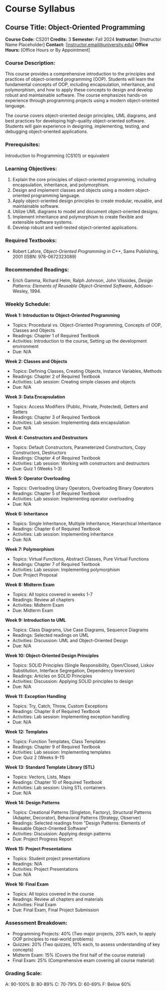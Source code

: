 # Course Syllabus
## Course Title: Object-Oriented Programming
**Course Code:** CS201
**Credits:** 3
**Semester:** Fall 2024
**Instructor:** [Instructor Name Placeholder]
**Contact:** [instructor.email@university.edu]
**Office Hours:** [Office Hours or By Appointment]

### Course Description:
This course provides a comprehensive introduction to the principles and practices of object-oriented programming (OOP). Students will learn the fundamental concepts of OOP, including encapsulation, inheritance, and polymorphism, and how to apply these concepts to design and develop robust and maintainable software. The course emphasizes hands-on experience through programming projects using a modern object-oriented language.

The course covers object-oriented design principles, UML diagrams, and best practices for developing high-quality object-oriented software. Students will gain experience in designing, implementing, testing, and debugging object-oriented applications.

### Prerequisites:
Introduction to Programming (CS101) or equivalent

### Learning Objectives:
1.  Explain the core principles of object-oriented programming, including encapsulation, inheritance, and polymorphism.
2.  Design and implement classes and objects using a modern object-oriented programming language.
3.  Apply object-oriented design principles to create modular, reusable, and maintainable software.
4.  Utilize UML diagrams to model and document object-oriented designs.
5.  Implement inheritance and polymorphism to create flexible and extensible software systems.
6.  Develop robust and well-tested object-oriented applications.

### Required Textbooks:
-   Robert Lafore, *Object-Oriented Programming in C++*, Sams Publishing, 2001 (ISBN: 978-0672323089)

### Recommended Readings:
- Erich Gamma, Richard Helm, Ralph Johnson, John Vlissides, *Design Patterns: Elements of Reusable Object-Oriented Software*, Addison-Wesley, 1994.

### Weekly Schedule:
**Week 1: Introduction to Object-Oriented Programming**
-   Topics: Procedural vs. Object-Oriented Programming, Concepts of OOP, Classes and Objects
-   Readings: Chapter 1 of Required Textbook
-   Activities: Introduction to the course, Setting up the development environment
-   Due: N/A

**Week 2: Classes and Objects**
-   Topics: Defining Classes, Creating Objects, Instance Variables, Methods
-   Readings: Chapter 2 of Required Textbook
-   Activities: Lab session: Creating simple classes and objects
-   Due: N/A

**Week 3: Data Encapsulation**
-   Topics: Access Modifiers (Public, Private, Protected), Getters and Setters
-   Readings: Chapter 3 of Required Textbook
-   Activities: Lab session: Implementing data encapsulation
-   Due: N/A

**Week 4: Constructors and Destructors**
-   Topics: Default Constructors, Parameterized Constructors, Copy Constructors, Destructors
-   Readings: Chapter 4 of Required Textbook
-   Activities: Lab session: Working with constructors and destructors
-   Due: Quiz 1 (Weeks 1-3)

**Week 5: Operator Overloading**
-   Topics: Overloading Unary Operators, Overloading Binary Operators
-   Readings: Chapter 5 of Required Textbook
-   Activities: Lab session: Implementing operator overloading
-   Due: N/A

**Week 6: Inheritance**
-   Topics: Single Inheritance, Multiple Inheritance, Hierarchical Inheritance
-   Readings: Chapter 6 of Required Textbook
-   Activities: Lab session: Implementing inheritance
-   Due: N/A

**Week 7: Polymorphism**
-   Topics: Virtual Functions, Abstract Classes, Pure Virtual Functions
-   Readings: Chapter 7 of Required Textbook
-   Activities: Lab session: Implementing polymorphism
-   Due: Project Proposal

**Week 8: Midterm Exam**
-   Topics: All topics covered in weeks 1-7
-   Readings: Review all chapters
-   Activities: Midterm Exam
-   Due: Midterm Exam

**Week 9: Introduction to UML**
-   Topics: Class Diagrams, Use Case Diagrams, Sequence Diagrams
-   Readings: Selected readings on UML
-   Activities: Discussion: UML and Object-Oriented Design
-   Due: N/A

**Week 10: Object-Oriented Design Principles**
-   Topics: SOLID Principles (Single Responsibility, Open/Closed, Liskov Substitution, Interface Segregation, Dependency Inversion)
-   Readings: Articles on SOLID Principles
-   Activities: Discussion: Applying SOLID principles to design
-   Due: N/A

**Week 11: Exception Handling**
-   Topics: Try, Catch, Throw, Custom Exceptions
-   Readings: Chapter 8 of Required Textbook
-   Activities: Lab session: Implementing exception handling
-   Due: N/A

**Week 12: Templates**
-   Topics: Function Templates, Class Templates
-   Readings: Chapter 9 of Required Textbook
-   Activities: Lab session: Implementing templates
-   Due: Quiz 2 (Weeks 9-11)

**Week 13: Standard Template Library (STL)**
-   Topics: Vectors, Lists, Maps
-   Readings: Chapter 10 of Required Textbook
-   Activities: Lab session: Using STL containers
-   Due: N/A

**Week 14: Design Patterns**
-   Topics: Creational Patterns (Singleton, Factory), Structural Patterns (Adapter, Decorator), Behavioral Patterns (Strategy, Observer)
-   Readings: Selected readings from "Design Patterns: Elements of Reusable Object-Oriented Software"
-   Activities: Discussion: Applying design patterns
-   Due: Project Progress Report

**Week 15: Project Presentations**
-   Topics: Student project presentations
-   Readings: N/A
-   Activities: Project Presentations
-   Due: N/A

**Week 16: Final Exam**
-   Topics: All topics covered in the course
-   Readings: Review all chapters and materials
-   Activities: Final Exam
-   Due: Final Exam, Final Project Submission

### Assessment Breakdown:
-   Programming Projects: 40% (Two major projects, 20% each, to apply OOP principles to real-world problems)
-   Quizzes: 20% (Two quizzes, 10% each, to assess understanding of key concepts)
-   Midterm Exam: 15% (Covers the first half of the course material)
-   Final Exam: 25% (Comprehensive exam covering all course material)

### Grading Scale:
A: 90-100%
B: 80-89%
C: 70-79%
D: 60-69%
F: Below 60%